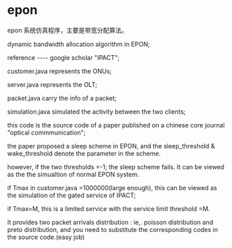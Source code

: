 # epon
epon 系统仿真程序，主要是带宽分配算法。


dynamic bandwidth allocation algorithm in EPON;

reference ---- google scholar "IPACT";

customer.java represents the ONUs;

server.java represents the OLT;

packet.java carry the info of a packet;

simulation.java simulated the activity between the two clients;


this code is the source code of a paper published on a chinese core journal "optical commmunication";

the paper proposed a sleep scheme in EPON, and the sleep_threshold & wake_threshold denote the parameter in the scheme.

however, if the two thresholds =-1; the sleep scheme fails. It can be viewed as the the simualtion of normal EPON system.

if Tmax in customer.java =1000000(large enough), this can be viewed as the simulation of the gated service of IPACT;

if Tmax=M, this is a limited service with the service limit threshold =M.

It provides two packet arrivals distribution : ie,. poisson distribution and preto distribution, and you need to substitute the corresponding codes in the source code.(easy job)
